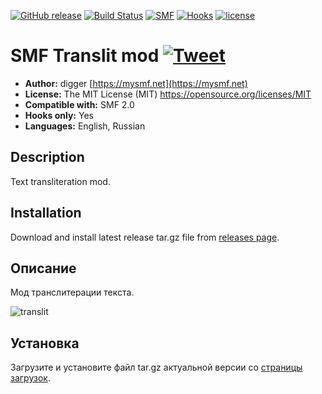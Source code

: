 [![GitHub release](https://img.shields.io/github/release/realdigger/SMF-Translit.svg)](https://github.com/realdigger/SMF-Translit/releases)
[![Build Status](https://travis-ci.org/realdigger/SMF-Translit.svg?branch=master)](https://travis-ci.org/realdigger/SMF-Translit)
[![SMF](https://img.shields.io/badge/SMF-2.0-blue.svg?style==flat)](https://simplemachines.org)
[![Hooks](https://img.shields.io/badge/hooks%20only-✓-blue.svg?style==flat)]()
[![license](https://img.shields.io/github/license/realdigger/SMF-Translit.svg)]()

# SMF Translit mod [![Tweet](https://img.shields.io/twitter/url/http/shields.io.svg?style=social)](https://twitter.com/intent/tweet?text=SMF%20Translit&url=https://github.com/realdigger/SMF-Translit&hashtags=smf,translit)
* **Author:** digger [https://mysmf.net](https://mysmf.net)
* **License:** The MIT License (MIT) https://opensource.org/licenses/MIT
* **Compatible with:** SMF 2.0
* **Hooks only:** Yes
* **Languages:** English, Russian

## Description
Text transliteration mod.

## Installation

Download and install latest release tar.gz file
from [releases page](https://github.com/realdigger/SMF-Translit/releases).

## Описание
Мод транслитерации текста.

![translit](https://cloud.githubusercontent.com/assets/1187218/22805876/fd83150e-ef38-11e6-971e-7159bd6ca6ce.png)

## Установка

Загрузите и установите файл tar.gz актуальной версии
со [страницы загрузок](https://github.com/realdigger/SMF-Translit/releases).

